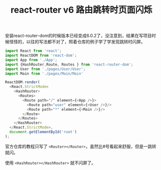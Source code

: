 ﻿---
slug: reactrouter-flickering
title: react-router v6 路由跳转时页面闪烁
authors: cxOrz
tags: [react]
---

安装react-router-dom的时候版本已经变成6.0.2了，没注意到，结果在写项目时候怪怪的，以往的写法都不对了，照着仓库的例子学了学发现跳转时闪屏。

```javascript
import React from 'react';
import ReactDOM from 'react-dom';
import App from './App';
import {HashRouter,Route, Routes } from 'react-router-dom';
import User from './pages/User/User';
import Main from './pages/Main/Main'

ReactDOM.render(
  <React.StrictMode>
    <HashRouter>
      <Routes>
        <Route path="/" element={<App />}>
          <Route path="user" element={<User />}/>
          <Route path="*" element={<Main />}/>
        </Route>
      </Routes>
    </HashRouter>
  </React.StrictMode>,
  document.getElementById('root')
);
```

官方仓库的教程只写了 `<Router></Router>`，虽然比#号看起来舒服，但是一跳转就闪。

使用 `<HashRouter></HashRouter>` 就不闪屏了。
